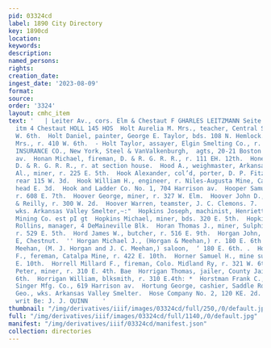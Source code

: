 ```yaml
---
pid: 03324cd
label: 1890 City Directory
key: 1890cd
location: 
keywords: 
description: 
named_persons: 
rights: 
creation_date: 
ingest_date: '2023-08-09'
format: 
source: 
order: '3324'
layout: cmhc_item
text: '   | Leiter Av., cors. Elm & Chestaut F GHARLES LEITZMANN Seite: ‘av, core
  itm 4 Chestaut HOLL 145 HOS  Holt Aurelia M. Mrs., teacher, Central School, r. 410
  W. 6th.  Holt Daniel, painter, George E. Taylor, bds. 108 N. Hemlock.  Holt Lelia
  Mrs., r. 410 W. 6th.  - Holt Taylor, assayer, Elgin Smelting Co., r. 410 W. 6th.  HOME
  INSURANCE CO., New York, Steel & VanValkenburgh,  agts, 20-21 Boston Blk, 402 Harrison
  av.  Honan Michael, fireman, D. & R. G. R. R., r. 111 EH. 12th.  Hone Henry, lab,
  D. & R. G. R. R., r. at section house.  Hood A., weighmaster, Arkansas Valley Smelter.  Hook
  Al., miner, r. 225 E. 5th.  Hook Alexander, col’d, porter, D. P. Fitzgerald, r.
  rear 115 W. 3d.  Hook William H., engineer, r. Niles-Augusta Mine, Carbonate Hill,
  head E. 3d.  Hook and Ladder Co. No. 1, 704 Harrison av.  Hooper Samuel, miner,
  r. 608 E. 7th.  Hoover George, miner, r. 327 W. Elm.  Hoover John D., clk, Roberts
  & Reilly, r. 300 W. 2d.  Hoover Warren, teamster, J. C. Clemons. 7.  Hopkins Fred.,
  wks. Arkansas Valley Smelter,~:"  Hopkins Joseph, machinist, Henriett and Maid .Consolidated
  Mining Co. est pI gt  Hopkins Michael, miner, bds. 320 E. 5th.  Hopkins Mine, N.
  Rollins, manager, 4 DeMaineville Blk.  Horan Thomas J., miner, Sulphide Mining Co.,
  r. 529 E. 5th.  Hord James W., butcher, r. 516 E. 9th.  Horgan John, miner, r. 218
  E, Chestnut.  '' Horgan Michael J., (Horgan & Meehan,) r. 180 E. 6th.  Horgan &
  Meehan, (M. J. Horgan and J. C. Meehan,) saloon,  ‘ 180 E. 6th. .  Horner Joseph
  F., fereman, Catalpa Mine, r. 422 E. 10th.  Horner Samuel H., mine supt, r. 424
  E. 10th.  Horrell Millard F., fireman, Colo. Midland Ry, r. 321 W. 6th.  Horrigan
  Peter, miner, r. 310 E. 4th. Bae  Horrigan Thomas, jailer, County Jail, {pis E.
  6th.  Horrigan William, blksmith, r. 310 E.4th: *  Horstman Frank C., salesman,
  Singer Mfg. Co., 619 Harrison av.  Hortung George, cashier, Saddle Rock Restaurant.  Horworth
  Geo., wks. Arkansas Valley Smelter.  Hose Company No. 2, 120 KE. 2d.  WINDOW GLASS,
  writ Be: J. J. QUINN    '
thumbnail: "/img/derivatives/iiif/images/03324cd/full/250,/0/default.jpg"
full: "/img/derivatives/iiif/images/03324cd/full/1140,/0/default.jpg"
manifest: "/img/derivatives/iiif/03324cd/manifest.json"
collection: directories
---
```


